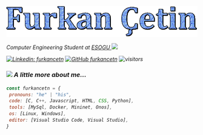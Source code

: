 
<img src="https://raw.githubusercontent.com/furkancetn/furkancetn/main/text.gif">
<p><em>Computer Engineering Student at <a href="https://www.ogu.edu.tr/en">ESOGU </a><img src="https://media.giphy.com/media/fYSnHlufseco8Fh93Z/giphy.gif" width="30"></p>

[![Linkedin: furkancetn](https://img.shields.io/badge/-furkancetn-blue?style=flat-square&logo=Linkedin&logoColor=white&link=www.linkedin.com/in/furkancetn)](www.linkedin.com/in/furkancetn)
[![GitHub furkancetn](https://img.shields.io/github/followers/furkancetn?label=follow&style=social)](https://github.com/furkancetn)
![visitors](https://visitor-badge.laobi.icu/badge?page_id=furkancetn.furkancetn)

### <img src="https://media.giphy.com/media/VgCDAzcKvsR6OM0uWg/giphy.gif" width="50"> A little more about me...  
 ```javascript
const furkancetn = {
  pronouns: "he" | "his",
  code: [C, C++, Javascript, HTML, CSS, Python],
  tools: [MySql, Docker, Mininet, Onos],
  os: [Linux, Windows],
  editor: [Visual Studio Code, Visual Studio],
}
```
